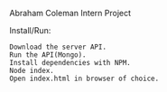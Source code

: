 Abraham Coleman Intern Project

Install/Run:

    Download the server API.
    Run the API(Mongo).
    Install dependencies with NPM.
    Node index.
    Open index.html in browser of choice.
